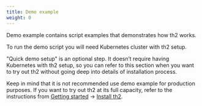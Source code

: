 ```yaml
---
title: Demo example
weight: 0
---
```


Demo example contains script examples that demonstrates how th2 works. 

To run the demo script you will need Kubernetes cluster with th2 setup. 

"Quick demo setup" is an optional step. It doesn’t require having Kubernetes with th2 setup, so you can refer to this section when you want to try out th2 without going deep into details of installation process.

Keep in mind that it is not recommended use demo example for production purposes. If you want to try out th2 at its full capacity, refer to the instructions from [Getting started](../getting-started) -> [Install th2](../getting-started/install-th2). 


<!--more-->
